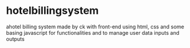 # hotelbillingsystem
ahotel billing system made by ck with front-end using html, css and some basing javascript for functionalities and to manage user data inputs and outputs
